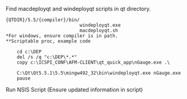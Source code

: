 Find macdeployqt and windeployqt scripts in qt directory.

	{QTDIR}/5.5/{compiler}/bin/
							   windeployqt.exe
							   macdeployqt.sh
	*For windows, ensure compiler is in path.
	**Scriptable proc, example code

		cd c:\DEP
		del /s /q "c:\DEP\*.*"
		copy c:\ICSPI_CONF\AFM-CLIENT\qt_quick_app\nGauge.exe .\

		C:\Qt\Qt5.5.1\5.5\mingw492_32\bin\windeployqt.exe nGauge.exe
		pause


Run NSIS Script (Ensure updated information in script)